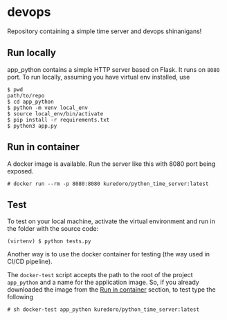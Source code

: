 devops
======

Repository containing a simple time server and devops shinanigans!

Run locally
-----------

app_python contains a simple HTTP server based on Flask. It runs on `8080` port. To run locally, assuming you have virtual env installed, use

```
$ pwd
path/to/repo
$ cd app_python
$ python -m venv local_env
$ source local_env/bin/activate
$ pip install -r requirements.txt
$ python3 app.py
```

Run in container
----------------

A docker image is available. Run the server like this with 8080 port being exposed.

```
# docker run --rm -p 8080:8080 kuredoro/python_time_server:latest
```

Test
----

To test on your local machine, activate the virtual environment and run in the folder with the source code:

```
(virtenv) $ python tests.py
```

Another way is to use the docker container for testing (the way used in CI/CD pipeline).

The `docker-test` script accepts the path to the root of the project `app_python` and a name for the application image. So, if you already downloaded the image from the [Run in container](#run-in-container) section, to test type the following

```
# sh docker-test app_python kuredoro/python_time_server:latest
```
